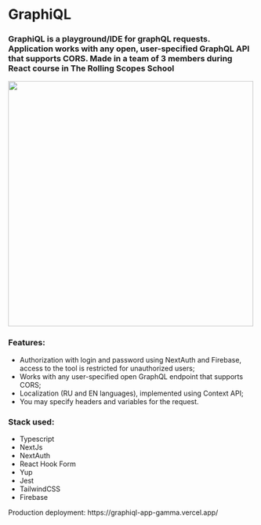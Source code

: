 <h1>GraphiQL</h1>
<h3>GraphiQL is a playground/IDE for graphQL requests. Application works with any open, user-specified GraphQL API that supports CORS. Made in a team of 3 members during React course in The Rolling Scopes School</h3>

<img width=500px src="https://github.com/lu7623/GrapiQl/assets/111243748/88b55077-761e-422c-a385-b3b3f0079f8c">

<h3>Features:</h3>
<ul>
  <li>Authorization with login and password using NextAuth and Firebase, access to the tool is restricted for unauthorized users;</li>
  <li>Works with any user-specified open GraphQL endpoint that supports CORS;</li>
  <li>Localization (RU and EN languages), implemented using Context API;</li>
  <li>You may specify headers and variables for the request.</li>
</ul>
<h3>Stack used:</h3>
<ul>
  <li>Typescript</li>
  <li>NextJs</li>
  <li>NextAuth</li>
  <li>React Hook Form</li>
  <li>Yup</li>
  <li>Jest</li>
  <li>TailwindCSS</li>
  <li>Firebase</li>
</ul>
Production deployment:
https://graphiql-app-gamma.vercel.app/
